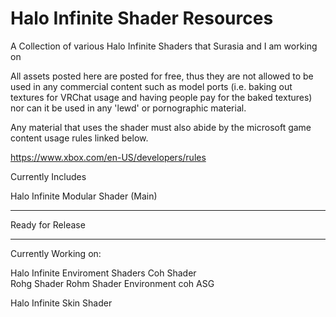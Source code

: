 # Halo Infinite Shader Resources
A Collection of various Halo Infinite Shaders that Surasia and I am working on

All assets posted here are posted for free, thus they are not allowed to be used in any commercial content such as
model ports (i.e. baking out textures for VRChat usage and having people pay for the baked textures) nor can it be 
used in any 'lewd' or pornographic material. 

Any material that uses the shader must also abide by the microsoft game content usage rules linked below.

https://www.xbox.com/en-US/developers/rules

Currently Includes

Halo Infinite Modular Shader (Main)

--------------------------------------

Ready for Release

--------------------------------------
Currently Working on:

Halo Infinite Enviroment Shaders
  Coh Shader  
  Rohg Shader
  Rohm Shader
  Environment coh ASG 

Halo Infinite Skin Shader
